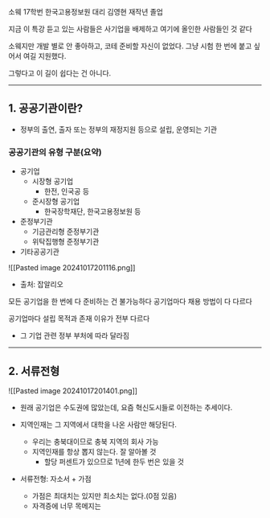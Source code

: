 소웨 17학번 한국고용정보원 대리 김영현
재작년 졸업

지금 이 특강 듣고 있는 사람들은 사기업을 배제하고 여기에 올인한 사람들인 것 같다

소웨지만 개발 별로 안 좋아하고, 코테 준비할 자신이 없었다.
그냥 시험 한 번에 붙고 싶어서 여길 지원했다.

그렇다고 이 길이 쉽다는 건 아니다.

---
## 1. 공공기관이란?
- 정부의 출연, 출자 또는 정부의 재정지원 등으로 설립, 운영되는 기관

### 공공기관의 유형 구분(요약)
- 공기업
	- 시장형 공기업
		- 한전, 인국공 등
	- 준시장형 공기업
		- 한국장학재단, 한국고용정보원 등
- 준정부기관
	- 기금관리형 준정부기관
	- 위탁집행형 준정부기관
- 기타공공기관

![[Pasted image 20241017201116.png]]
- 출처: 잡알리오

모든 공기업을 한 번에 다 준비하는 건 불가능하다
공기업마다 채용 방법이 다 다르다

공기업마다 설립 목적과 존재 이유가 전부 다르다
- 그 기업 관련 정부 부처에 따라 달라짐

---
## 2. 서류전형

![[Pasted image 20241017201401.png]]

- 원래 공기업은 수도권에 많았는데, 요즘 혁신도시들로 이전하는 추세이다.
- 지역인재는 그 지역에서 대학을 나온 사람만 해당된다.
	- 우리는 충북대이므로 충북 지역의 회사 가능
	- 지역인재를 항상 뽑지 않는다. 잘 알아볼 것
		- 할당 퍼센트가 있으므로 1년에 한두 번은 있을 것

- 서류전형: 자소서 + 가점
	- 가점은 최대치는 있지만 최소치는 없다.(0점 있음)
	- 자격증에 너무 목메지는